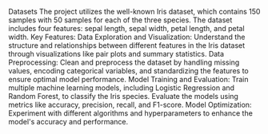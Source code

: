 Datasets
The project utilizes the well-known Iris dataset, which contains 150 samples with 50 samples for each of the three species. The dataset includes four features: sepal length, sepal width, petal length, and petal width.
Key Features:
Data Exploration and Visualization: Understand the structure and relationships between different features in the Iris dataset through visualizations like pair plots and summary statistics.
Data Preprocessing: Clean and preprocess the dataset by handling missing values, encoding categorical variables, and standardizing the features to ensure optimal model performance.
Model Training and Evaluation: Train multiple machine learning models, including Logistic Regression and Random Forest, to classify the Iris species. Evaluate the models using metrics like accuracy, precision, recall, and F1-score.
Model Optimization: Experiment with different algorithms and hyperparameters to enhance the model's accuracy and performance.
